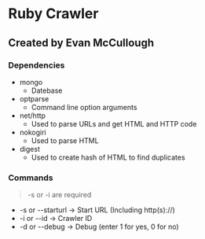 # Ruby Crawler

## Created by Evan McCullough

### Dependencies
* mongo
  * Datebase
* optparse
  * Command line option arguments
* net/http
  * Used to parse URLs and get HTML and HTTP code
* nokogiri
  * Used to parse HTML
* digest
  * Used to create hash of HTML to find duplicates

### Commands
> -s or -i are required
* -s or --starturl -> Start URL (Including http(s)://)
* -i or --id -> Crawler ID
* -d or --debug -> Debug (enter 1 for yes, 0 for no)
